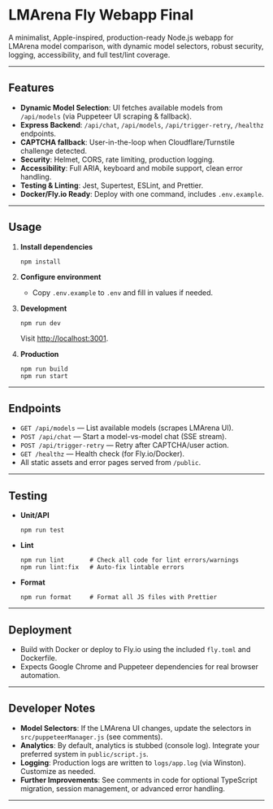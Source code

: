 # LMArena Fly Webapp Final

A minimalist, Apple-inspired, production-ready Node.js webapp for LMArena model comparison, with dynamic model selectors, robust security, logging, accessibility, and full test/lint coverage.

---

## Features

- **Dynamic Model Selection**: UI fetches available models from `/api/models` (via Puppeteer UI scraping & fallback).
- **Express Backend**: `/api/chat`, `/api/models`, `/api/trigger-retry`, `/healthz` endpoints.
- **CAPTCHA fallback**: User-in-the-loop when Cloudflare/Turnstile challenge detected.
- **Security**: Helmet, CORS, rate limiting, production logging.
- **Accessibility**: Full ARIA, keyboard and mobile support, clean error handling.
- **Testing & Linting**: Jest, Supertest, ESLint, and Prettier.
- **Docker/Fly.io Ready**: Deploy with one command, includes `.env.example`.

---

## Usage

1. **Install dependencies**

   ```
   npm install
   ```

2. **Configure environment**

   - Copy `.env.example` to `.env` and fill in values if needed.

3. **Development**

   ```
   npm run dev
   ```

   Visit [http://localhost:3001](http://localhost:3001).

4. **Production**

   ```
   npm run build
   npm run start
   ```

---

## Endpoints

- `GET /api/models` — List available models (scrapes LMArena UI).
- `POST /api/chat` — Start a model-vs-model chat (SSE stream).
- `POST /api/trigger-retry` — Retry after CAPTCHA/user action.
- `GET /healthz` — Health check (for Fly.io/Docker).
- All static assets and error pages served from `/public`.

---

## Testing

- **Unit/API**

  ```
  npm run test
  ```

- **Lint**

  ```
  npm run lint       # Check all code for lint errors/warnings
  npm run lint:fix   # Auto-fix lintable errors
  ```

- **Format**

  ```
  npm run format     # Format all JS files with Prettier
  ```

---

## Deployment

- Build with Docker or deploy to Fly.io using the included `fly.toml` and Dockerfile.
- Expects Google Chrome and Puppeteer dependencies for real browser automation.

---

## Developer Notes

- **Model Selectors**: If the LMArena UI changes, update the selectors in `src/puppeteerManager.js` (see comments).
- **Analytics**: By default, analytics is stubbed (console log). Integrate your preferred system in `public/script.js`.
- **Logging**: Production logs are written to `logs/app.log` (via Winston). Customize as needed.
- **Further Improvements**: See comments in code for optional TypeScript migration, session management, or advanced error handling.

---